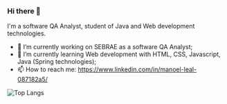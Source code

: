 ### Hi there 👋

I'm a software QA Analyst, student of Java and Web development technologies.

- 🔭 I’m currently working on SEBRAE as a software QA Analyst;
- 🌱 I’m currently learning Web development with HTML, CSS, Javascript, Java (Spring technologies);
- 📫 How to reach me: https://www.linkedin.com/in/manoel-leal-087182a5/

![Top Langs](https://github-readme-stats.vercel.app/api/top-langs/?username=mlpdleal&layout=compact&hide=css,html)


